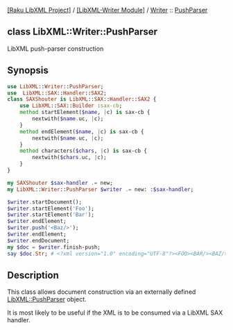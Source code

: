 [[Raku LibXML Project]](https://libxml-raku.github.io)
 / [[LibXML-Writer Module]](https://libxml-raku.github.io/LibXML-Writer-raku)
 / [Writer](https://libxml-raku.github.io/LibXML-Writer-raku/Writer)
 :: [PushParser](https://libxml-raku.github.io/LibXML-Writer-raku/Writer/PushParser)

class LibXML::Writer::PushParser
--------------------------------

LibXML push-parser construction

Synopsis
--------

```raku
use LibXML::Writer::PushParser;
use  LibXML::SAX::Handler::SAX2;
class SAXShouter is LibXML::SAX::Handler::SAX2 {
    use LibXML::SAX::Builder :sax-cb;
    method startElement($name, |c) is sax-cb {
        nextwith($name.uc, |c);
    }
    method endElement($name, |c) is sax-cb {
        nextwith($name.uc, |c);
    }
    method characters($chars, |c) is sax-cb {
        nextwith($chars.uc, |c);
    }
}

my SAXShouter $sax-handler .= new;
my LibXML::Writer::PushParser $writer .= new: :$sax-handler;

$writer.startDocument();
$writer.startElement('Foo');
$writer.startElement('Bar');
$writer.endElement;
$writer.push('<Baz/>');
$writer.endElement;
$writer.endDocument;
my $doc = $writer.finish-push;
say $doc.Str; # <?xml version="1.0" encoding="UTF-8"?><FOO><BAR/><BAZ/></FOO>
```

Description
-----------

This class allows document construction via an externally defined [LibXML::PushParser](https://libxml-raku.github.io/LibXML-raku/PushParser) object.

It is most likely to be useful if the XML is to be consumed via a LibXML SAX handler.

